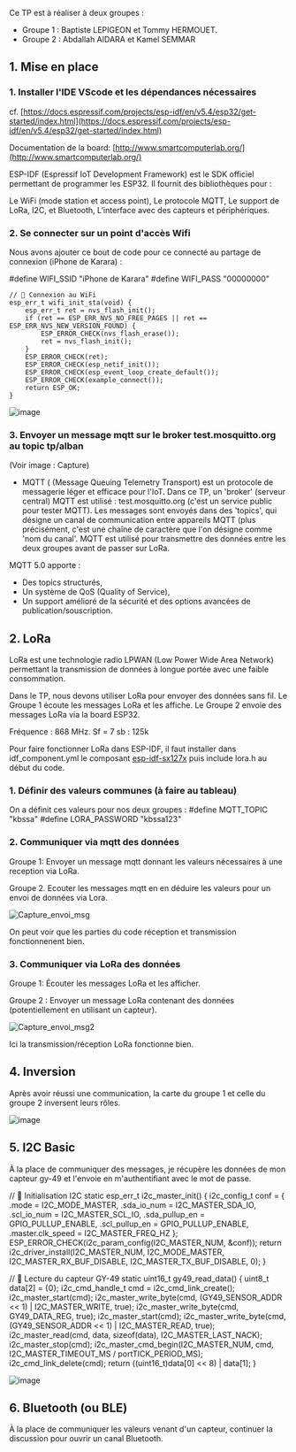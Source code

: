 Ce TP est à réaliser à deux groupes :
  - Groupe 1 : Baptiste LEPIGEON et Tommy HERMOUET.
  - Groupe 2 : Abdallah AIDARA et Kamel SEMMAR

## 1. Mise en place

### 1. Installer l'IDE VScode et les dépendances nécessaires

cf. [https://docs.espressif.com/projects/esp-idf/en/v5.4/esp32/get-started/index.html](https://docs.espressif.com/projects/esp-idf/en/v5.4/esp32/get-started/index.html)

Documentation de la board: [http://www.smartcomputerlab.org/](http://www.smartcomputerlab.org/)

ESP-IDF (Espressif IoT Development Framework) est le SDK officiel permettant de programmer les ESP32. Il fournit des bibliothèques pour :

Le WiFi (mode station et access point),
Le protocole MQTT,
Le support de LoRa, I2C, et Bluetooth,
L’interface avec des capteurs et périphériques.

### 2. Se connecter sur un point d'accès Wifi
Nous avons ajouter ce bout de code pour ce connecté au partage de connexion (iPhone de Karara) :

  #define WIFI_SSID "iPhone de Karara"
  #define WIFI_PASS "00000000"
  
    // 📡 Connexion au WiFi
    esp_err_t wifi_init_sta(void) {
        esp_err_t ret = nvs_flash_init();
        if (ret == ESP_ERR_NVS_NO_FREE_PAGES || ret == ESP_ERR_NVS_NEW_VERSION_FOUND) {
            ESP_ERROR_CHECK(nvs_flash_erase());
            ret = nvs_flash_init();
        }
        ESP_ERROR_CHECK(ret);
        ESP_ERROR_CHECK(esp_netif_init());
        ESP_ERROR_CHECK(esp_event_loop_create_default());
        ESP_ERROR_CHECK(example_connect());
        return ESP_OK;
    }

![image](https://github.com/user-attachments/assets/bcfe8e92-cefd-4099-a2df-01343a88c049)

### 3. Envoyer un message mqtt sur le broker test.mosquitto.org au topic tp/alban
(Voir image : Capture)

- MQTT ( (Message Queuing Telemetry Transport) est un protocole de messagerie léger et efficace pour l'IoT.
Dans ce TP, un 'broker' (serveur central) MQTT est utilisé : test.mosquitto.org (c'est un service public pour tester MQTT).
Les messages sont envoyés dans des 'topics', qui désigne un canal de communication entre appareils MQTT (plus précisément, c'est une chaîne de caractère que l'on désigne comme 'nom du canal'.
MQTT est utilisé pour transmettre des données entre les deux groupes avant de passer sur LoRa.

MQTT 5.0 apporte : 
- Des topics structurés,
- Un système de QoS (Quality of Service),
- Un support amélioré de la sécurité et des options avancées de publication/souscription.

## 2. LoRa
LoRa est une technologie radio LPWAN (Low Power Wide Area Network) permettant la transmission de données à longue portée avec une faible consommation.

Dans le TP, nous devons utiliser LoRa pour envoyer des données sans fil.
Le Groupe 1 écoute les messages LoRa et les affiche.
Le Groupe 2 envoie des messages LoRa via la board ESP32.

Fréquence : 868 MHz.
Sf = 7
sb : 125k

Pour faire fonctionner LoRa dans ESP-IDF, il faut installer dans idf_component.yml le composant [esp-idf-sx127x](https://github.com/nopnop2002/esp-idf-sx127x) puis include lora.h au début du code.

### 1. Définir des valeurs communes (à faire au tableau)
On a définit ces valeurs pour nos deux groupes :
  #define MQTT_TOPIC "kbssa"
  #define LORA_PASSWORD "kbssa123"

### 2. Communiquer via mqtt des données

Groupe 1: Envoyer un message mqtt donnant les valeurs nécessaires à une reception via LoRa.

Groupe 2. Ecouter les messages mqtt en en déduire les valeurs pour un envoi de données via Lora.

![Capture_envoi_msg](https://github.com/user-attachments/assets/5111768c-bac1-4f57-a8b9-8e413649851b)

On peut voir que les parties du code réception et transmission fonctionnenent bien.

### 3. Communiquer via LoRa des données

Groupe 1: Écouter les messages LoRa et les afficher.

Groupe 2 : Envoyer un message LoRa contenant des données (potentiellement en utilisant un capteur).

![Capture_envoi_msg2](https://github.com/user-attachments/assets/33501e86-b312-40f6-afc5-a7b300ca2905)

Ici la transmission/réception LoRa fonctionne bien.

## 4. Inversion

Après avoir réussi une communication, la carte du groupe 1 et celle du groupe 2 inversent leurs rôles.

![image](https://github.com/user-attachments/assets/220ba524-9348-477d-886d-84e224c3bdaf)

## 5. I2C Basic
À la place de communiquer des messages, je récupère les données de mon capteur gy-49 et l'envoie en m'authentifiant avec le mot de passe.

// 📡 Initialisation I2C
static esp_err_t i2c_master_init() {
    i2c_config_t conf = {
        .mode = I2C_MODE_MASTER,
        .sda_io_num = I2C_MASTER_SDA_IO,
        .scl_io_num = I2C_MASTER_SCL_IO,
        .sda_pullup_en = GPIO_PULLUP_ENABLE,
        .scl_pullup_en = GPIO_PULLUP_ENABLE,
        .master.clk_speed = I2C_MASTER_FREQ_HZ
    };
    ESP_ERROR_CHECK(i2c_param_config(I2C_MASTER_NUM, &conf));
    return i2c_driver_install(I2C_MASTER_NUM, I2C_MODE_MASTER, I2C_MASTER_RX_BUF_DISABLE, I2C_MASTER_TX_BUF_DISABLE, 0);
}

// 📡 Lecture du capteur GY-49
static uint16_t gy49_read_data() {
    uint8_t data[2] = {0};
    i2c_cmd_handle_t cmd = i2c_cmd_link_create();
    i2c_master_start(cmd);
    i2c_master_write_byte(cmd, (GY49_SENSOR_ADDR << 1) | I2C_MASTER_WRITE, true);
    i2c_master_write_byte(cmd, GY49_DATA_REG, true);
    i2c_master_start(cmd);
    i2c_master_write_byte(cmd, (GY49_SENSOR_ADDR << 1) | I2C_MASTER_READ, true);
    i2c_master_read(cmd, data, sizeof(data), I2C_MASTER_LAST_NACK);
    i2c_master_stop(cmd);
    i2c_master_cmd_begin(I2C_MASTER_NUM, cmd, I2C_MASTER_TIMEOUT_MS / portTICK_PERIOD_MS);
    i2c_cmd_link_delete(cmd);
    return ((uint16_t)data[0] << 8) | data[1];
}

![image](https://github.com/user-attachments/assets/4deb6712-9c3d-4fc4-92de-803319754ba0)

## 6. Bluetooth (ou BLE)

À la place de communiquer les valeurs venant d'un capteur, continuer la discussion pour ouvrir un canal Bluetooth.


